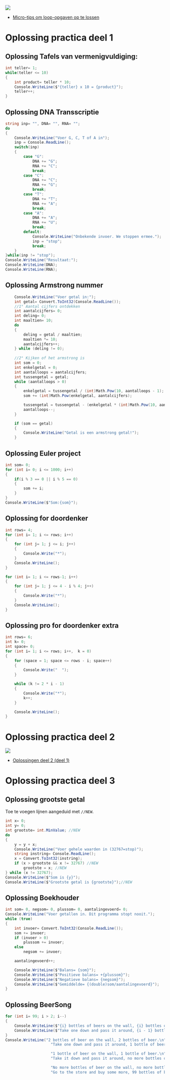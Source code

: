 
![](../assets/infoclip.png)

* [Micro-tips om loop-opgaven op te lossen](https://ap.cloud.panopto.eu/Panopto/Pages/Viewer.aspx?id=ea69bf95-f828-4b45-afca-f0ae911ab7c4)

# Oplossing practica deel 1
## Oplossing Tafels van vermenigvuldiging:
```csharp
int teller= 1;
while(teller <= 10)
{
    int product= teller * 10;
    Console.WriteLine($"{teller} x 10 = {product}");
    teller++;
}
```

## Oplossing DNA Transscriptie
```csharp
string inp= "", DNA= "", RNA= "";
do
{
    Console.WriteLine("Voer G, C, T of A in");
    inp = Console.ReadLine();
    switch(inp)
    {
        case "G":
            DNA += "G";
            RNA += "C";
            break;
        case "C":
            DNA += "C";
            RNA += "G";
            break;
        case "T":
            DNA += "T";
            RNA += "A";
            break;
        case "A":
            DNA += "A";
            RNA += "U";
            break;
        default:
            Console.WriteLine("Onbekende invoer. We stoppen ermee.");
            inp = "stop";
            break;
    }
}while(inp != "stop");
Console.WriteLine("Resultaat:");
Console.WriteLine(DNA);
Console.WriteLine(RNA);	  
```

## Oplossing Armstrong nummer
```csharp
    Console.WriteLine("Voer getal in:");
    int getal= Convert.ToInt32(Console.ReadLine());
    //1° Aantal cijfers ontdekken
    int aantalcijfers= 0;
    int deling= 0;
    int maaltien= 10;
    do
    {
        deling = getal / maaltien;
        maaltien *= 10;
        aantalcijfers++;
    } while (deling != 0);
    
    //2° Kijken of het armstrong is
    int som = 0;
    int enkelgetal = 0;
    int aantalloops = aantalcijfers;
    int tussengetal = getal;
    while (aantalloops > 0)
    {
        enkelgetal = tussengetal / (int)Math.Pow(10, aantalloops - 1);
        som += (int)Math.Pow(enkelgetal, aantalcijfers);

        tussengetal = tussengetal - (enkelgetal * (int)Math.Pow(10, aantalloops - 1));
        aantalloops--;
    }

    if (som == getal)
    {
        Console.WriteLine("Getal is een armstrong getal!");
    }
```

## Oplossing Euler project
```csharp
int som= 0;
for (int i= 0; i <= 1000; i++)
{
    if(i % 3 == 0 || i % 5 == 0)
    {
        som += i;
    }
}
Console.WriteLine($"Som:{som}");
```

## Oplossing for doordenker
```csharp
int rows= 4;
for (int i= 1; i <= rows; i++)
{
    for (int j= 1; j <= i; j++)
    {
        Console.Write("*");
    }
    Console.WriteLine();
}

for (int i= 1; i <= rows-1; i++)
{
    for (int j= 1; j <= 4 - i % 4; j++)
    {
        Console.Write("*");
    }
    Console.WriteLine();
}
```

## Oplossing pro for doordenker extra

```csharp
int rows= 6;
int k= 0;
int space= 0;
for (int i= 1; i <= rows; i++,  k = 0)
{
    for (space = 1; space <= rows - i; space++)
    {
        Console.Write("  ");
    }

    while (k != 2 * i - 1)
    {
        Console.Write("*");
        k++;
    }

    Console.WriteLine();
}
```

# Oplossing practica deel 2 

![](../assets/infoclip.png)

* [Oplossingen deel 2 (deel 1)](https://ap.cloud.panopto.eu/Panopto/Pages/Viewer.aspx?id=93c5cd9e-e621-4e9f-a180-ab0a00d9c08f)

# Oplossing practica deel 3

## Oplossing grootste getal
Toe te voegen lijnen aangeduid met ``//NEW``.
```csharp
int x= 0;
int y= 0;
int grootste= int.MinValue; //NEW
do
{
    y = y + x;
    Console.WriteLine("Voer gehele waarden in (32767=stop)");
    string instring= Console.ReadLine();
    x = Convert.ToInt32(instring);
    if (x > grootste && x != 32767) //NEW
        grootste = x; //NEW
} while (x != 32767);
Console.WriteLine($"Som is {y}");
Console.WriteLine($"Grootste getal is {grootste}");//NEW
```

## Oplossing Boekhouder
```csharp
int som= 0, negsom= 0, plussom= 0, aantalingevoerd= 0;
Console.WriteLine("Voer getallen in. Dit programma stopt nooit.");
while (true)
{
    int invoer= Convert.ToInt32(Console.ReadLine());
    som += invoer;
    if (invoer > 0) 
        plussom += invoer;
    else
        negsom += invoer;

    aantalingevoerd++;

    Console.WriteLine($"Balans= {som}");
    Console.WriteLine($"Positieve balans= +{plussom}");
    Console.WriteLine($"Negatieve balans= {negsom}");
    Console.WriteLine($"Gemiddelde= {(double)som/aantalingevoerd}");
}
```

## Oplossing BeerSong
```csharp
for (int i= 99; i > 2; i--)
{
    Console.WriteLine($"{i} bottles of beers on the wall, {i} bottles of beer.");
    Console.WriteLine($"Take one down and pass it around, {i - 1} bottles of beer on the wall.");
}
Console.WriteLine("2 bottles of beer on the wall, 2 bottles of beer.\n" +
                    "Take one down and pass it around, 1 bottle of beer on the wall.\n" +

                    "1 bottle of beer on the wall, 1 bottle of beer.\n" +
                    "Take it down and pass it around, no more bottles of beer on the wall.\n" +

                    "No more bottles of beer on the wall, no more bottles of beer.\n" +
                    "Go to the store and buy some more, 99 bottles of beer on the wall.");
```
